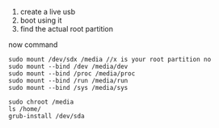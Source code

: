 1. create a live usb
2. boot using it
3. find the actual root partition

now command 

````
sudo mount /dev/sdx /media //x is your root partition no
sudo mount --bind /dev /media/dev
sudo mount --bind /proc /media/proc
sudo mount --bind /run /media/run
sudo mount --bind /sys /media/sys

sudo chroot /media
ls /home/
grub-install /dev/sda

````